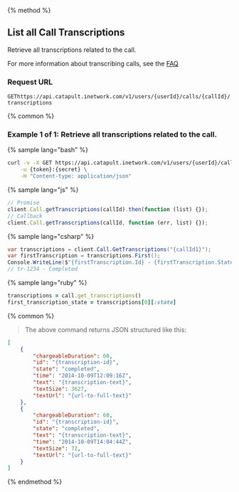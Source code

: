 {% method %}

## List all Call Transcriptions
Retrieve all transcriptions related to the call.

For more information about transcribing calls, see the <a href="http://dev.bandwidth.com/faq/#voice">FAQ</a>

### Request URL

<code class="get">GET</code>`https://api.catapult.inetwork.com/v1/users/{userId}/calls/{callId}/transcriptions`

{% common %}

### Example 1 of 1: Retrieve all transcriptions related to the call.

{% sample lang="bash" %}

```bash
curl -v -X GET https://api.catapult.inetwork.com/v1/users/{userId}/calls/{callId}/transcriptions \
	-u {token}:{secret} \
	-H "Content-type: application/json"
```

{% sample lang="js" %}

```js
// Promise
client.Call.getTranscriptions(callId).then(function (list) {});
// Callback
client.Call.getTranscriptions(callId, function (err, list) {});
```

{% sample lang="csharp" %}

```csharp
var transcriptions = client.Call.GetTranscriptions("{callId1}");
var firstTranscription = transcriptions.First();
Console.WriteLine($"{firstTranscription.Id} - {firstTranscription.State}");
// tr-1234 - Completed
```

{% sample lang="ruby" %}

```ruby
transcriptions = call.get_transcriptions()
first_transcription_state = transcriptions[0][:state]
```

{% common %}

> The above command returns JSON structured like this:

```json
[
    {
        "chargeableDuration": 60,
        "id": "{transcription-id}",
        "state": "completed",
        "time": "2014-10-09T12:09:16Z",
        "text": "{transcription-text}",
        "textSize": 3627,
        "textUrl": "{url-to-full-text}"
    },
    {
        "chargeableDuration": 60,
        "id": "{transcription-id}",
        "state": "completed",
        "text": "{transcription-text}",
        "time": "2014-10-09T14:04:44Z",
        "textSize": 72,
        "textUrl": "{url-to-full-text}"
    }
]
```
{% endmethod %}
